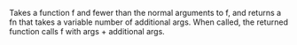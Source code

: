   Takes a function f and fewer than the normal arguments to f, and
  returns a fn that takes a variable number of additional args. When
  called, the returned function calls f with args + additional args.
